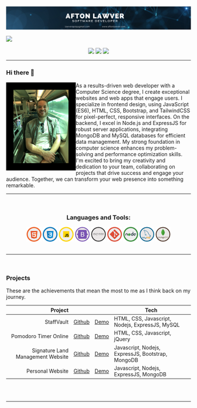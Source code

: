 
![Image not found](afton_github_banner_developer.png)

![](https://komarev.com/ghpvc/?username=AftonLawver&style=flat)

<div align="center"> 
  <a href="[https://www.instagram.com/tailshall/](https://www.instagram.com/afton.lawver/)" target="_blank"><img src="https://img.shields.io/badge/-Instagram-%23E4405F?style=for-the-badge&logo=instagram&logoColor=white" target="_blank"></a>
  <a href = "mailto: lawverap25@gmail.com"><img src="https://img.shields.io/badge/-Gmail-%23333?style=for-the-badge&logo=gmail&logoColor=white" target="_blank"></a>
  <a href="https://www.linkedin.com/in/afton-lawver/" target="_blank"><img src="https://img.shields.io/badge/-LinkedIn-%230077B5?style=for-the-badge&logo=linkedin&logoColor=white" target="_blank"></a> 
 </div>

<hr>

### Hi there 👋

<img align="left" src="me.jpg" alt="image not found" width="150" style="border: 20px solid  black;">

<div>
As a results-driven web developer with a Computer Science degree, I create exceptional websites and web apps that engage users. I specialize in frontend design, using JavaScript (ES6), HTML, CSS, Bootstrap, and TailwindCSS for pixel-perfect, responsive interfaces. On the backend, I excel in Node.js and ExpressJS for robust server applications, integrating MongoDB and MySQL databases for efficient data management. My strong foundation in computer science enhances my problem-solving and performance optimization skills. I'm excited to bring my creativity and dedication to your team, collaborating on projects that drive success and engage your audience. Together, we can transform your web presence into something remarkable.
</div>

<hr>
<br>

<h3 align="center">Languages and Tools:</h3>
<div style="display: inline_block" align="center">
  <img src="html.png" width="40">
  <img src="css.png" width="40">
  <img src="js.png" width="40">
  <img src="bootstrap.png" width="40">
  <img src="express.png" width="40">
  <img src="git.png" width="40">
  <img src="node.png" width="40">
  <img src="mysql.png" width="40">
  <img src="mongodb.png" width="40">
</div>

<br>
<hr>
<br>

<h3>Projects</h3>
These are the achievements that mean the most to me as I think back on my journey.


|               Project |                                                            |                                                          | Tech                 |
|----------------------:|------------------------------------------------------------|----------------------------------------------------------|----------------------|
|     StaffVault | [Github](https://github.com/AftonLawver/StaffVault)       | [Demo](https://staff-vault-bfa69afc26b1.herokuapp.com/) | HTML, CSS, Javascript, Nodejs, ExpressJS, MySQL    |
|               Pomodoro Timer Online | [Github](https://github.com/AftonLawver/PomodoroTimerOnline) | [Demo](https://pomodoro-timer-online-634cce94af27.herokuapp.com/) | HTML, CSS, Javascript, jQuery |
|     Signature Land Management Website | [Github](https://github.com/AftonLawver/Signature-Land-Management)       | [Demo](https://signature-land-management-bad775a72ef0.herokuapp.com/) | Javascript, Nodejs, ExpressJS, Bootstrap, MongoDB    |
|               Personal Website | [Github](https://github.com/AftonLawver/Website) | [Demo](https://www.aftonlawver.com/) | Javascript, Nodejs, ExpressJS, MongoDB |

##

<br>
<hr>
